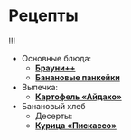# Рецепты
!!!
- Основные блюда:
	- [**Брауни++**](brownie.md) 
	- [**Банановые панкейки**](bananovie-pankejki.md)
- Выпечка:
	- [**Картофель «Айдахо»**](kartofel_aydaho.md)
- Банановый хлеб
	- Десерты:
	- [**Курица «Пискассо»**](kurica-picasso.md)
